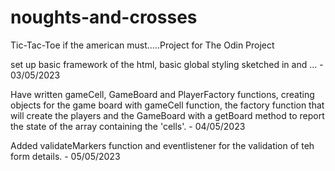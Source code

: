 # noughts-and-crosses
Tic-Tac-Toe if the american must.....Project for The Odin Project

set up basic framework of the html, basic global styling sketched in and ... - 03/05/2023

Have written gameCell, GameBoard and PlayerFactory functions, creating objects for the game board with gameCell function, the factory function that will create the players and the GameBoard with a getBoard method to report the state of the array containing the 'cells'. - 04/05/2023

Added validateMarkers function and eventlistener for the validation of teh form details. - 05/05/2023